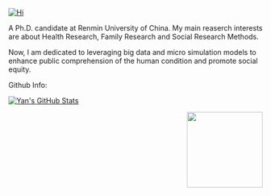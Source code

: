 [![Hi](https://readme-typing-svg.demolab.com?font=Didact+Gothic&size=36&pause=1000&color=1C2B2F&width=435&lines=Hi!+This+is+Yu-Teng.+)](https://git.io/typing-svg)

A Ph.D. candidate at Renmin University of China. My main reaserch interests are about Health Research, Family Research and Social Research Methods. 

Now, I am dedicated to leveraging big data and micro simulation models to enhance public comprehension of the human condition and promote social equity.



Github Info:

[![Yan's GitHub Stats](https://blog-count.vercel.app/api?username=yanyuteng)](https://github.com/yanyuteng/BlogCount)

<img align='right' src="https://komarev.com/ghpvc/?username=yanyuteng&color=gray" width="150">

